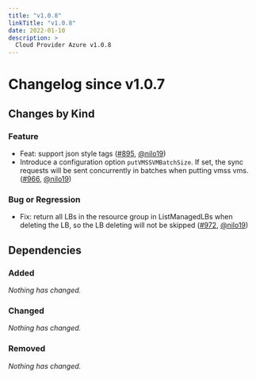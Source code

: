 ```yaml
---
title: "v1.0.8"
linkTitle: "v1.0.8"
date: 2022-01-10
description: >
  Cloud Provider Azure v1.0.8
---
```


# Changelog since v1.0.7

## Changes by Kind

### Feature

- Feat: support json style tags ([#895](https://github.com/kubernetes-sigs/cloud-provider-azure/pull/895), [@nilo19](https://github.com/nilo19))
- Introduce a configuration option `putVMSSVMBatchSize`. If set, the sync requests will be sent concurrently in batches when putting vmss vms. ([#966](https://github.com/kubernetes-sigs/cloud-provider-azure/pull/966), [@nilo19](https://github.com/nilo19))

### Bug or Regression

- Fix: return all LBs in the resource group in ListManagedLBs when deleting the LB, so the LB deleting will not be skipped ([#972](https://github.com/kubernetes-sigs/cloud-provider-azure/pull/972), [@nilo19](https://github.com/nilo19))

## Dependencies

### Added
_Nothing has changed._

### Changed
_Nothing has changed._

### Removed
_Nothing has changed._
